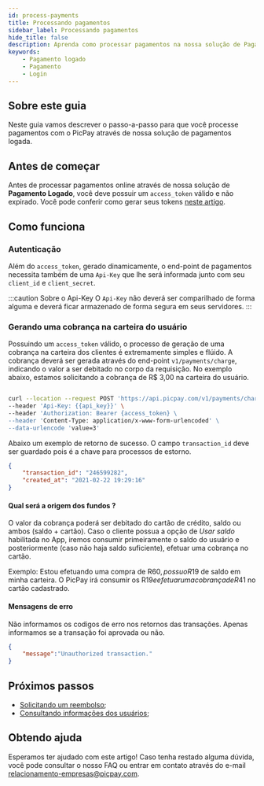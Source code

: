 ```yaml
---
id: process-payments
title: Processando pagamentos
sidebar_label: Processando pagamentos
hide_title: false
description: Aprenda como processar pagamentos na nossa solução de Pagamento Logado
keywords: 
    - Pagamento logado
    - Pagamento    
    - Login
---
```


## Sobre este guia

Neste guia vamos descrever o passo-a-passo para que você processe pagamentos com o PicPay através de nossa solução de pagamentos logada.

## Antes de começar

Antes de processar pagamentos online através de nossa solução de **Pagamento Logado**, você deve possuir um `access_token` válido e não expirado. Você pode conferir como gerar seus tokens [neste artigo](/pagamento-logado/guides/oauth2-flow).

## Como funciona

### Autenticação

Além do `access_token`, gerado dinamicamente, o end-point de pagamentos necessita também de uma `Api-Key` que lhe será informada junto com seu `client_id` e `client_secret`.

:::caution Sobre o Api-Key
O `Api-Key` não deverá ser comparilhado de forma alguma e deverá ficar armazenado de forma segura em seus servidores. 
:::

### Gerando uma cobrança na carteira do usuário

Possuindo um `access_token` válido, o processo de geração de uma cobrança na carteira dos clientes é extremamente simples e flúido. A cobrança deverá ser gerada através do end-point `v1/payments/charge`, indicando o valor a ser debitado no corpo da requisição. No exemplo abaixo, estamos solicitando a cobrança de R$ 3,00 na carteira do usuário.

```bash

curl --location --request POST 'https://api.picpay.com/v1/payments/charge' \
--header 'Api-Key: {{api_key}}' \
--header 'Authorization: Bearer {access_token} \
--header 'Content-Type: application/x-www-form-urlencoded' \
--data-urlencode 'value=3'

```

Abaixo um exemplo de retorno de sucesso. O campo `transaction_id` deve ser guardado pois é a chave para processos de estorno.

```json
{
    "transaction_id": "246599282",
    "created_at": "2021-02-22 19:29:16"
}
```

#### Qual será a origem dos fundos ?

O valor da cobrança poderá ser debitado do cartão de crédito, saldo ou ambos (saldo + cartão). Caso o cliente possua a opção de *Usar saldo* habilitada no App, iremos consumir primeiramente o saldo do usuário e posteriormente (caso não haja saldo suficiente), efetuar uma cobrança no cartão.

Exemplo: Estou efetuando uma compra de R$60, possuo R$19 de saldo em minha carteira. O PicPay irá consumir os R$19 e efetuar uma cobrança de R$41 no cartão cadastrado.


#### Mensagens de erro

Não informamos os codigos de erro nos retornos das transações. Apenas informamos se a transação foi aprovada ou não.

```json
{
    "message":"Unauthorized transaction."
}
```

## Próximos passos

- [Solicitando um reembolso](/pagamento-logado/guides/refund-payments);
- [Consultando informações dos usuários](/pagamento-logado/guides/user-info);


## Obtendo ajuda
Esperamos ter ajudado com este artigo! Caso tenha restado alguma dúvida, você pode consultar o nosso FAQ ou entrar em contato através do e-mail relacionamento-empresas@picpay.com. 
